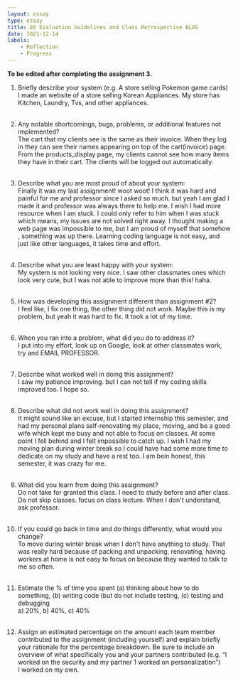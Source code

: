 ```yaml
---
layout: essay
type: essay
title: E6 Evaluation Guidelines and Class Retrospective BLOG
date: 2021-12-14
labels: 
    - Reflection 
    - Progress
---
```

<b>To be edited after completing the assignment 3.</b>
  
  1. Briefly describe your system (e.g. A store selling Pokemon game cards)<br>
I made an website of a store selling Korean Appliances. My store has Kitchen, Laundry, Tvs, and other appliances.<br><br>

2. Any notable shortcomings, bugs, problems, or additional features not implemented?<br>
The cart that my clients see is the same as their invoice. When they log in they can see their names appearing on top of the cart(invoice) page.
From the products_display page, my clients cannot see how many items they have in their cart. The clients will be logged out automatically.<br><br>

3. Describe what you are most proud of about your system:<br>
Finally it was my last assignment! woot woot! I think it was hard and painful for me and professor since I asked so much. but yeah I am glad I made it and professor was always there to help me. I wish I had more resource when I am stuck. I could only refer to him when I was stuck which means, my issues are not solved right away. I thought making a web page was impossible to me, but I am proud of myself that somehow , something was up there. Learning coding language is not easy, and just like other languages, it takes time and effort.<br><br>

4. Describe what you are least happy with your system:<br>
My system is not looking very nice. I saw other classmates ones which look very cute, but I was not able to improve more than this! haha.<br><br>

5. How was developing this assignment different than assignment #2?<br>
I feel like, I fix one thing, the other thing did not work. Maybe this is my problem, but yeah it was hard to fix. It took a lot of my time.<br><br>

6. When you ran into a problem, what did you do to address it?<br>
I put into my effort, look up on Google, look at other classmates work, try and EMAIL PROFESSOR.<br><br>

7. Describe what worked well in doing this assignment?<br>
I saw my patience improving. but I can not tell if my coding skills improved too. I hope so.<br><br>

8. Describe what did not work well in doing this assignment?<br>
It might sound like an excuse, but I started internship this semester, and had my personal plans self-renovating my place, moving, and be a good wife which kept me busy and not able to focus on classes. At some point I fell behind and I felt impossible to catch up. I wish I had my moving plan during winter break so I could have had some more time to dedicate on my study and have a rest too. I am bein honest, this semester, it was crazy for me.<br><br>

9. What did you learn from doing this assignment?<br>
Do not take for granted this class. I need to study before and after class. Do not skip classes. focus on class lecture. When I don't understand, ask professor.<br><br>

10. If you could go back in time and do things differently, what would you change?<br>
To move during winter break when I don't have anything to study. That was really hard because  of packing and unpacking, renovating, having workers at home is not easy to focus on because they wanted to talk to me so often. <br><br>

11. Estimate the % of time you spent (a) thinking about how to do something, (b) writing code (but do not include testing, (c) testing and debugging<br>
a) 20%, b) 40%, c) 40%<br><br>
12. Assign an estimated percentage on the amount each team member contributed to the assignment (including yourself) and explain briefly your rationale for the percentage breakdown. Be sure to include an overview of what specifically you and your partners contributed (e.g. “I worked on the security and my partner 1 worked on personalization”)<br>
I worked on my own.
